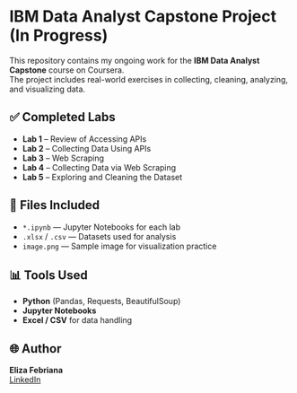# IBM Data Analyst Capstone Project (In Progress)

This repository contains my ongoing work for the **IBM Data Analyst Capstone** course on Coursera.  
The project includes real-world exercises in collecting, cleaning, analyzing, and visualizing data.

## ✅ Completed Labs
- **Lab 1** – Review of Accessing APIs  
- **Lab 2** – Collecting Data Using APIs  
- **Lab 3** – Web Scraping  
- **Lab 4** – Collecting Data via Web Scraping  
- **Lab 5** – Exploring and Cleaning the Dataset  

## 📁 Files Included
- `*.ipynb` — Jupyter Notebooks for each lab  
- `.xlsx` / `.csv` — Datasets used for analysis  
- `image.png` — Sample image for visualization practice  

## 📊 Tools Used
- **Python** (Pandas, Requests, BeautifulSoup)  
- **Jupyter Notebooks**  
- **Excel / CSV** for data handling  

## 🌐 Author
**Eliza Febriana**  
[LinkedIn](https://www.linkedin.com/in/elizafebriana)
